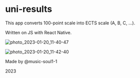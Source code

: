 # uni-results
This app converts 100-point scale into ECTS scale (A, B, C, ...).

Written on JS with React Native.

![photo_2023-01-20_11-40-47](https://user-images.githubusercontent.com/72669184/213664591-6ddf7053-4039-4b5d-884a-2b0f042a103c.jpg)

![photo_2023-01-20_11-42-40](https://user-images.githubusercontent.com/72669184/213664610-8202bb06-16b4-4772-8d91-8d22f0731349.jpg)


Made by @music-soul1-1

2023
